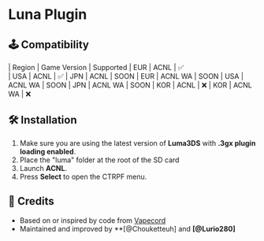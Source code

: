 # Luna Plugin 

## 🕹️ Compatibility
| Region | Game Version | Supported 
| EUR    | ACNL         | ✅      
| USA    | ACNL         | ✅
| JPN    | ACNL         | SOON
| EUR    | ACNL WA      | SOON
| USA    | ACNL WA      | SOON
| JPN    | ACNL WA      | SOON
| KOR    | ACNL         | ❌
| KOR    | ACNL WA      | ❌

## 🛠️ Installation

1. Make sure you are using the latest version of **Luma3DS** with **.3gx plugin loading enabled**.
2. Place the "luma" folder at the root of the SD card  
3. Launch **ACNL**.
4. Press **Select** to open the CTRPF menu.

 
 ## 🧱 Credits

- Based on or inspired by code from [Vapecord](https://github.com/RedShyGuy/Vapecord-ACNL-Plugin) 
- Maintained and improved by **[@Chouketteuh] and **[@Lurio280]**
